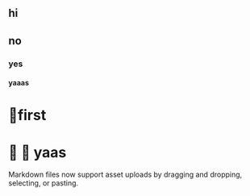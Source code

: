 ## hi

## no
### yes


#### yaaas 

# 🥇first 
# 🌙 🌇 yaas 
Markdown files now support asset uploads by dragging and dropping, selecting, or pasting.

